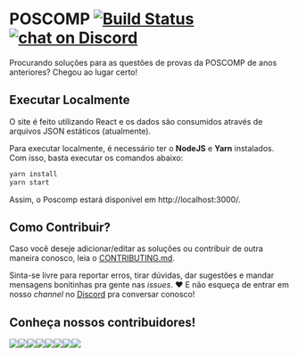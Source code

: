# POSCOMP [![Build Status](https://travis-ci.com/OpenDevUFCG/poscomp.svg?branch=master)](https://travis-ci.com/OpenDevUFCG/poscomp) [![chat on Discord](https://img.shields.io/discord/558293573494112257.svg?logo=discord)](https://discordapp.com/invite/vFFGGEE)

Procurando soluções para as questões de provas da POSCOMP de anos anteriores? Chegou ao lugar certo!

## Executar Localmente

O site é feito utilizando React e os dados são consumidos através de arquivos JSON estáticos (atualmente).

Para executar localmente, é necessário ter o **NodeJS** e **Yarn** instalados. Com isso, basta executar os comandos abaixo:

```sh
yarn install
yarn start
```
Assim, o Poscomp estará disponível em http://localhost:3000/.

## Como Contribuir?

Caso você deseje adicionar/editar as soluções ou contribuir de outra maneira conosco, leia o [CONTRIBUTING.md](CONTRIBUTING.md).

Sinta-se livre para reportar erros, tirar dúvidas, dar sugestões e mandar mensagens bonitinhas pra gente nas *issues*. :heart:
E não esqueça de entrar em nosso *channel* no [Discord](https://discordapp.com/invite/vFFGGEE) pra conversar conosco!

## Conheça nossos contribuidores!

[![](https://sourcerer.io/fame/pedroespindula/OpenDevUFCG/poscomp/images/0)](https://sourcerer.io/fame/pedroespindula/OpenDevUFCG/poscomp/links/0)[![](https://sourcerer.io/fame/pedroespindula/OpenDevUFCG/poscomp/images/1)](https://sourcerer.io/fame/pedroespindula/OpenDevUFCG/poscomp/links/1)[![](https://sourcerer.io/fame/pedroespindula/OpenDevUFCG/poscomp/images/2)](https://sourcerer.io/fame/pedroespindula/OpenDevUFCG/poscomp/links/2)[![](https://sourcerer.io/fame/pedroespindula/OpenDevUFCG/poscomp/images/3)](https://sourcerer.io/fame/pedroespindula/OpenDevUFCG/poscomp/links/3)[![](https://sourcerer.io/fame/pedroespindula/OpenDevUFCG/poscomp/images/4)](https://sourcerer.io/fame/pedroespindula/OpenDevUFCG/poscomp/links/4)[![](https://sourcerer.io/fame/pedroespindula/OpenDevUFCG/poscomp/images/5)](https://sourcerer.io/fame/pedroespindula/OpenDevUFCG/poscomp/links/5)[![](https://sourcerer.io/fame/pedroespindula/OpenDevUFCG/poscomp/images/6)](https://sourcerer.io/fame/pedroespindula/OpenDevUFCG/poscomp/links/6)[![](https://sourcerer.io/fame/pedroespindula/OpenDevUFCG/poscomp/images/7)](https://sourcerer.io/fame/pedroespindula/OpenDevUFCG/poscomp/links/7)
